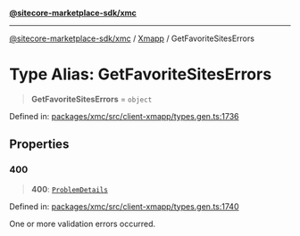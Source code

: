 [**@sitecore-marketplace-sdk/xmc**](../../../../README.md)

***

[@sitecore-marketplace-sdk/xmc](../../../../README.md) / [Xmapp](../README.md) / GetFavoriteSitesErrors

# Type Alias: GetFavoriteSitesErrors

> **GetFavoriteSitesErrors** = `object`

Defined in: [packages/xmc/src/client-xmapp/types.gen.ts:1736](https://github.com/Sitecore/marketplace-sdk/blob/main/packages/xmc/src/client-xmapp/types.gen.ts#L1736)

## Properties

### 400

> **400**: [`ProblemDetails`](ProblemDetails.md)

Defined in: [packages/xmc/src/client-xmapp/types.gen.ts:1740](https://github.com/Sitecore/marketplace-sdk/blob/main/packages/xmc/src/client-xmapp/types.gen.ts#L1740)

One or more validation errors occurred.
